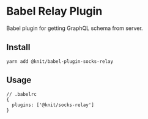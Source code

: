 # Babel Relay Plugin

Babel plugin for getting GraphQL schema from server.

## Install

```
yarn add @knit/babel-plugin-socks-relay
```

## Usage

```
// .babelrc
{
  plugins: ['@knit/socks-relay']
}
```
